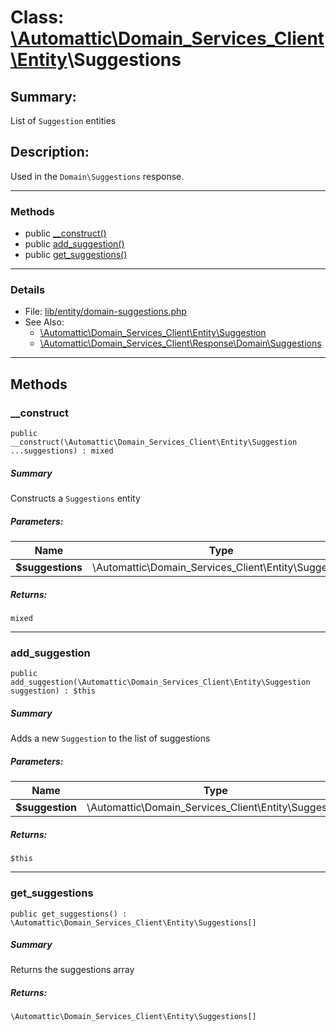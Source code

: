 # Class: [\Automattic](../namespaces/automattic.md)[\Domain_Services_Client](../namespaces/automattic-domain-services-client.md)[\Entity](../namespaces/automattic-domain-services-client-entity.md)\Suggestions

## Summary:

List of `Suggestion` entities

## Description:

Used in the `Domain\Suggestions` response.


---

### Methods

* public [__construct()](#method___construct)
* public [add_suggestion()](#method_add_suggestion)
* public [get_suggestions()](#method_get_suggestions)

---

### Details

* File: [lib/entity/domain-suggestions.php](../../lib/entity/domain-suggestions.php)
* See Also:
  * [\Automattic\Domain_Services_Client\Entity\Suggestion](../classes/Automattic-Domain-Services-Client-Entity-Suggestion.md)
  * [\Automattic\Domain_Services_Client\Response\Domain\Suggestions](../classes/Automattic-Domain-Services-Client-Response-Domain-Suggestions.md)

---

## Methods

<a id="method___construct"></a>
### __construct

```
public __construct(\Automattic\Domain_Services_Client\Entity\Suggestion  ...suggestions) : mixed
```

##### Summary

Constructs a `Suggestions` entity

##### Parameters:

| Name | Type | Default |
|------|------|---------|
| **$suggestions** | \Automattic\Domain_Services_Client\Entity\Suggestion |  |

##### Returns:

```
mixed
```

---

<a id="method_add_suggestion"></a>
### add_suggestion

```
public add_suggestion(\Automattic\Domain_Services_Client\Entity\Suggestion  suggestion) : $this
```

##### Summary

Adds a new `Suggestion` to the list of suggestions

##### Parameters:

| Name | Type | Default |
|------|------|---------|
| **$suggestion** | \Automattic\Domain_Services_Client\Entity\Suggestion |  |

##### Returns:

```
$this
```

---

<a id="method_get_suggestions"></a>
### get_suggestions

```
public get_suggestions() : \Automattic\Domain_Services_Client\Entity\Suggestions[]
```

##### Summary

Returns the suggestions array

##### Returns:

```
\Automattic\Domain_Services_Client\Entity\Suggestions[]
```
